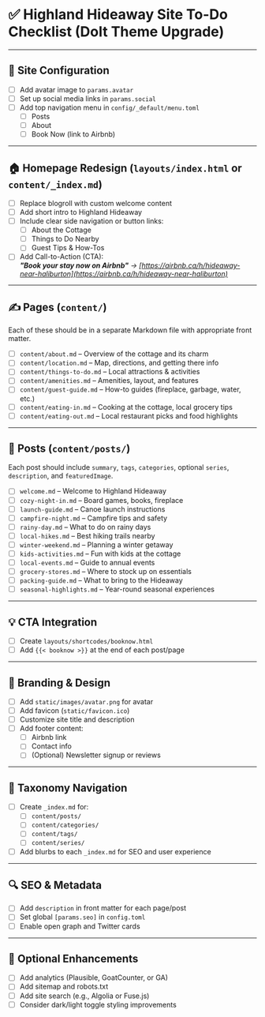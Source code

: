 
# ✅ Highland Hideaway Site To-Do Checklist (DoIt Theme Upgrade)

---

## 🚧 Site Configuration

- [ ] Add avatar image to `params.avatar`
- [ ] Set up social media links in `params.social`
- [ ] Add top navigation menu in `config/_default/menu.toml`  
  - [ ] Posts
  - [ ] About
  - [ ] Book Now (link to Airbnb)

---

## 🏠 Homepage Redesign (`layouts/index.html` or `content/_index.md`)

- [ ] Replace blogroll with custom welcome content
- [ ] Add short intro to Highland Hideaway
- [ ] Include clear side navigation or button links:
  - [ ] About the Cottage
  - [ ] Things to Do Nearby
  - [ ] Guest Tips & How-Tos
- [ ] Add Call-to-Action (CTA):  
  _**"Book your stay now on Airbnb"** → [https://airbnb.ca/h/hideaway-near-haliburton](https://airbnb.ca/h/hideaway-near-haliburton)_

---

## ✍️ Pages (`content/`)

Each of these should be in a separate Markdown file with appropriate front matter.

- [ ] `content/about.md` – Overview of the cottage and its charm
- [ ] `content/location.md` – Map, directions, and getting there info
- [ ] `content/things-to-do.md` – Local attractions & activities
- [ ] `content/amenities.md` – Amenities, layout, and features
- [ ] `content/guest-guide.md` – How-to guides (fireplace, garbage, water, etc.)
- [ ] `content/eating-in.md` – Cooking at the cottage, local grocery tips
- [ ] `content/eating-out.md` – Local restaurant picks and food highlights

---

## 📝 Posts (`content/posts/`)

Each post should include `summary`, `tags`, `categories`, optional `series`, `description`, and `featuredImage`.

- [ ] `welcome.md` – Welcome to Highland Hideaway
- [ ] `cozy-night-in.md` – Board games, books, fireplace
- [ ] `launch-guide.md` – Canoe launch instructions
- [ ] `campfire-night.md` – Campfire tips and safety
- [ ] `rainy-day.md` – What to do on rainy days
- [ ] `local-hikes.md` – Best hiking trails nearby
- [ ] `winter-weekend.md` – Planning a winter getaway
- [ ] `kids-activities.md` – Fun with kids at the cottage
- [ ] `local-events.md` – Guide to annual events
- [ ] `grocery-stores.md` – Where to stock up on essentials
- [ ] `packing-guide.md` – What to bring to the Hideaway
- [ ] `seasonal-highlights.md` – Year-round seasonal experiences

---

## 💡 CTA Integration

- [ ] Create `layouts/shortcodes/booknow.html`
- [ ] Add `{{< booknow >}}` at the end of each post/page

---

## 🎨 Branding & Design

- [ ] Add `static/images/avatar.png` for avatar
- [ ] Add favicon (`static/favicon.ico`)
- [ ] Customize site title and description
- [ ] Add footer content:
  - [ ] Airbnb link
  - [ ] Contact info
  - [ ] (Optional) Newsletter signup or reviews

---

## 📁 Taxonomy Navigation

- [ ] Create `_index.md` for:
  - [ ] `content/posts/`
  - [ ] `content/categories/`
  - [ ] `content/tags/`
  - [ ] `content/series/`
- [ ] Add blurbs to each `_index.md` for SEO and user experience

---

## 🔍 SEO & Metadata

- [ ] Add `description` in front matter for each page/post
- [ ] Set global `[params.seo]` in `config.toml`
- [ ] Enable open graph and Twitter cards

---

## 🔧 Optional Enhancements

- [ ] Add analytics (Plausible, GoatCounter, or GA)
- [ ] Add sitemap and robots.txt
- [ ] Add site search (e.g., Algolia or Fuse.js)
- [ ] Consider dark/light toggle styling improvements
